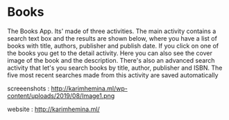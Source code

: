# Books
The Books App. Its' made of three activities. 
The main activity contains a search text box and the results are shown below, where you have a list of books with title, authors, publisher and publish date. 
If you click on one of the books you get to the detail activity. 
Here you can also see the cover image of the book and the description. 
There's also an advanced search activity that let's you search books by title, author, publisher and ISBN. The five most recent searches made from this activity are saved automatically

screeenshots : http://karimhemina.ml/wp-content/uploads/2019/08/Image1.png

website : http://karimhemina.ml/
